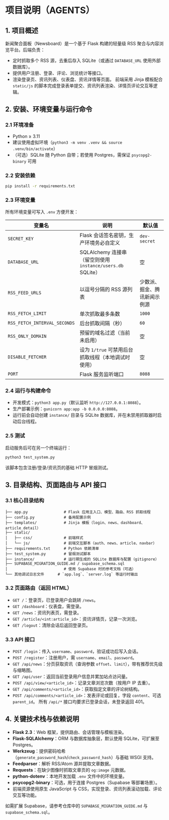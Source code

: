 # 项目说明（AGENTS）

## 1. 项目概述
新闻聚合面板（Newsboard）是一个基于 Flask 构建的轻量级 RSS 聚合与内容浏览平台。后端负责：
- 定时抓取多个 RSS 源，去重后存入 SQLite（或通过 `DATABASE_URL` 使用外部数据库）。
- 提供用户注册、登录、评论、浏览统计等接口。
- 渲染登录页、资讯列表、仪表盘、资讯详情等页面。
前端采用 Jinja 模板配合 `static/js` 的脚本完成登录表单提交、资讯列表渲染、详情页评论交互等逻辑。

## 2. 安装、环境变量与运行命令
### 2.1 环境准备
- Python ≥ 3.11
- 建议使用虚拟环境（`python3 -m venv .venv && source .venv/bin/activate`）
- （可选）SQLite 随 Python 自带；若使用 Postgres，需保证 `psycopg2-binary` 可用

### 2.2 安装依赖
```bash
pip install -r requirements.txt
```

### 2.3 环境变量
所有环境变量可写入 `.env` 方便开发：

| 变量名 | 说明 | 默认值 |
| --- | --- | --- |
| `SECRET_KEY` | Flask 会话签名密钥，生产环境务必自定义 | `dev-secret` |
| `DATABASE_URL` | SQLAlchemy 连接串（留空则使用 `instance/users.db` SQLite） | 空 |
| `RSS_FEED_URLS` | 以逗号分隔的 RSS 源列表 | 少数派、掘金、腾讯新闻示例源 |
| `RSS_FETCH_LIMIT` | 单次抓取最多条数 | `1000` |
| `RSS_FETCH_INTERVAL_SECONDS` | 后台抓取间隔（秒） | `60` |
| `RSS_ONLY_DOMAIN` | 预留的域名过滤（当前未启用） | 空 |
| `DISABLE_FETCHER` | 设为 `1/true` 可禁用后台抓取线程（本地调试时使用） | 空 |
| `PORT` | Flask 服务监听端口 | `8088` |

### 2.4 运行与构建命令
- 开发模式：`python3 app.py`（默认监听 `http://127.0.0.1:8088`）。
- 生产部署示例：`gunicorn app:app -b 0.0.0.0:8088`。
- 运行前会自动创建 `instance/` 目录与 SQLite 数据库，并在未禁用抓取器时启动后台线程。

### 2.5 测试
启动服务后可在另一个终端运行：
```bash
python3 test_system.py
```
该脚本包含注册/登录/资讯页的基础 HTTP 冒烟测试。

## 3. 目录结构、页面路由与 API 接口
### 3.1 核心目录结构
```
├── app.py                # Flask 应用主入口、模型、路由、RSS 抓取线程
├── config.py             # 备用配置示例
├── templates/            # Jinja 模板（login、news、dashboard、article_detail）
├── static/
│   ├── css/              # 前端样式
│   └── js/               # 前端交互脚本（auth、news、article、navbar）
├── requirements.txt      # Python 依赖清单
├── test_system.py        # 冒烟测试脚本
├── instance/             # 运行期生成的 SQLite 数据库与配置（gitignore）
├── SUPABASE_MIGRATION_GUIDE.md / supabase_schema.sql
│                         # 使用 Supabase 时的参考文档（可选）
└── 其他调试日志文件      # `app.log`、`server.log` 等运行时输出
```

### 3.2 页面路由（返回 HTML）
- `GET /`：登录页，已登录用户会跳转 `/news`。
- `GET /dashboard`：仪表盘，需登录。
- `GET /news`：资讯列表页，需登录。
- `GET /article/<int:article_id>`：资讯详情页，记录一次浏览。
- `GET /logout`：清除会话后返回登录页。

### 3.3 API 接口
- `POST /login`：传入 `username`、`password`，验证成功后写入会话。
- `POST /register`：注册用户，需 `username`、`email`、`password`。
- `GET /api/news`：分页获取资讯（查询参数 `offset`、`limit`），带有推荐优先级与缩略图。
- `GET /api/user`：返回当前登录用户信息并累加站点访问量。
- `POST /api/view/<article_id>`：记录文章浏览次数（按用户 IP 去重）。
- `GET /api/comments/<article_id>`：获取指定文章的评论树结构。
- `POST /api/comments/<article_id>`：发表评论或回复，字段 `content`、可选 `parent_id`。
所有 `/api/*` 接口均要求已登录会话，未登录返回 401。

## 4. 关键技术栈与依赖说明
- **Flask 2.3**：Web 框架，提供路由、会话管理与模板渲染。
- **Flask-SQLAlchemy**：ORM 与数据库抽象层，默认使用 SQLite，可扩展至 Postgres。
- **Werkzeug**：提供密码哈希（`generate_password_hash`/`check_password_hash`）与基础 WSGI 支持。
- **Feedparser**：解析 RSS/Atom 源并提取文章数据。
- **Requests**：在缺少图像时抓取文章页的 `og:image` 元数据。
- **python-dotenv**：本地开发加载 `.env` 文件中的环境变量。
- **psycopg2-binary**：可选，用于连接 Postgres（Supabase 等部署场景）。
- 前端资源使用原生 JavaScript 与 CSS，实现登录、资讯列表滚动加载、评论交互等功能。

如需扩展 Supabase，请参考仓库中的 `SUPABASE_MIGRATION_GUIDE.md` 与 `supabase_schema.sql`。
